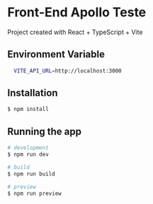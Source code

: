 # Front-End Apollo Teste

Project created with React + TypeScript + Vite

## Environment Variable

```bash
  VITE_API_URL=http://localhost:3000
```

## Installation

```bash
$ npm install
```

## Running the app

```bash
# development
$ npm run dev

# build
$ npm run build

# preview
$ npm run preview
```
